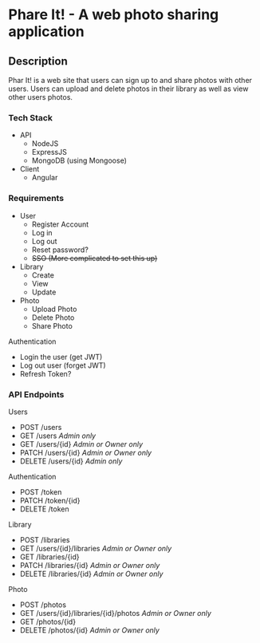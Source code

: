 # Phare It! - A web photo sharing application

## Description

Phar It! is a web site that users can sign up to and share photos with other users.
Users can upload and delete photos in their library as well as view other users photos.

### Tech Stack

- API
    - NodeJS
    - ExpressJS
    - MongoDB (using Mongoose)
- Client
    - Angular


### Requirements

- User
    - Register Account
    - Log in
    - Log out
    - Reset password?
    - ~~SSO (More complicated to set this up)~~
- Library
    - Create
    - View
    - Update
- Photo
    - Upload Photo
    - Delete Photo
    - Share Photo

Authentication
 - Login the user (get JWT)
 - Log out user (forget JWT)
 - Refresh Token?

### API Endpoints

Users
- POST /users
- GET /users _Admin only_
- GET /users/{id} _Admin or Owner only_
- PATCH /users/{id} _Admin or Owner only_
- DELETE /users/{id}  _Admin only_

Authentication
- POST /token
- PATCH /token/{id}
- DELETE /token

Library
- POST /libraries
- GET /users/{id}/libraries _Admin or Owner only_
- GET /libraries/{id}
- PATCH /libraries/{id} _Admin or Owner only_
- DELETE /libraries/{id} _Admin or Owner only_

Photo
- POST /photos
- GET /users/{id}/libraries/{id}/photos _Admin or Owner only_
- GET /photos/{id}
- DELETE /photos/{id} _Admin or Owner only_
